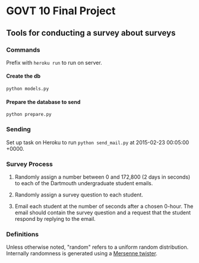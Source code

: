 # GOVT 10 Final Project
## Tools for conducting a survey about surveys

### Commands

Prefix with `heroku run` to run on server.

#### Create the db

```
python models.py
```

#### Prepare the database to send

```
python prepare.py
```

### Sending

Set up task on Heroku to run `python send_mail.py` at 2015-02-23 00:05:00 +0000.

### Survey Process

1. Randomly assign a number between 0 and 172,800 (2 days in seconds) to each
of the Dartmouth undergraduate student emails.

2. Randomly assign a survey question to each student.

3. Email each student at the number of seconds after a chosen 0-hour. The email
should contain the survey question and a request that the student respond by
replying to the email.

### Definitions

Unless otherwise noted, "random" refers to a uniform random distribution.
Internally randomness is generated using a
[Mersenne twister](http://en.wikipedia.org/wiki/Mersenne_twister).